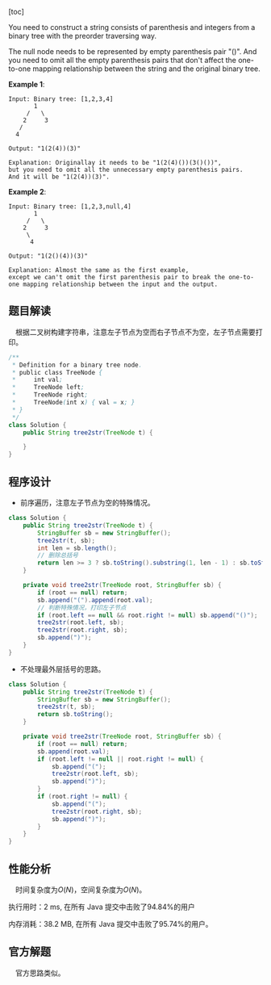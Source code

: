 [toc]

You need to construct a string consists of parenthesis and integers from a binary tree with the preorder traversing way.

The null node needs to be represented by empty parenthesis pair "()". And you need to omit all the empty parenthesis pairs that don't affect the one-to-one mapping relationship between the string and the original binary tree.



**Example 1**:

```
Input: Binary tree: [1,2,3,4]
       1
     /   \
    2     3
   /    
  4     

Output: "1(2(4))(3)"

Explanation: Originallay it needs to be "1(2(4)())(3()())", 
but you need to omit all the unnecessary empty parenthesis pairs. 
And it will be "1(2(4))(3)".
```

**Example 2**:

```
Input: Binary tree: [1,2,3,null,4]
       1
     /   \
    2     3
     \  
      4 

Output: "1(2()(4))(3)"

Explanation: Almost the same as the first example, 
except we can't omit the first parenthesis pair to break the one-to-one mapping relationship between the input and the output.
```



## 题目解读

&emsp;根据二叉树构建字符串，注意左子节点为空而右子节点不为空，左子节点需要打印。

```java
/**
 * Definition for a binary tree node.
 * public class TreeNode {
 *     int val;
 *     TreeNode left;
 *     TreeNode right;
 *     TreeNode(int x) { val = x; }
 * }
 */
class Solution {
    public String tree2str(TreeNode t) {

    }
}
```

## 程序设计

* 前序遍历，注意左子节点为空的特殊情况。

```java
class Solution {
    public String tree2str(TreeNode t) {
        StringBuffer sb = new StringBuffer();
        tree2str(t, sb);
        int len = sb.length();
        // 删除总括号
        return len >= 3 ? sb.toString().substring(1, len - 1) : sb.toString();
    }

    private void tree2str(TreeNode root, StringBuffer sb) {
        if (root == null) return;
        sb.append("(").append(root.val);
        // 判断特殊情况，打印左子节点
        if (root.left == null && root.right != null) sb.append("()");
        tree2str(root.left, sb);
        tree2str(root.right, sb);
        sb.append(")");
    }
}
```

* 不处理最外层括号的思路。

```java
class Solution {
    public String tree2str(TreeNode t) {
        StringBuffer sb = new StringBuffer();
        tree2str(t, sb);
        return sb.toString();
    }

    private void tree2str(TreeNode root, StringBuffer sb) {
        if (root == null) return;
        sb.append(root.val);
        if (root.left != null || root.right != null) {
            sb.append("(");
            tree2str(root.left, sb);
            sb.append(")");
        }
        if (root.right != null) {
            sb.append("(");
            tree2str(root.right, sb);
            sb.append(")");
        }
    }
}
```

## 性能分析

&emsp;时间复杂度为$O(N)$，空间复杂度为$O(N)$。

执行用时：2 ms, 在所有 Java 提交中击败了94.84%的用户

内存消耗：38.2 MB, 在所有 Java 提交中击败了95.74%的用户。

## 官方解题

&emsp;官方思路类似。